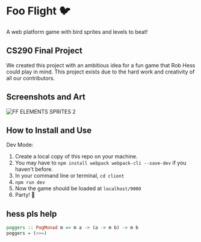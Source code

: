 # Foo Flight :bird:

A web platform game with bird sprites and levels to beat!

## CS290 Final Project

We created this project with an ambitious idea for a fun game that Rob Hess could play in mind. This project exists due to the hard work and creativity of all our contributors.

## Screenshots and Art

![FF ELEMENTS SPRITES 2](https://user-images.githubusercontent.com/29801241/118744097-8bd25a80-b808-11eb-9da6-d8065e0bd058.jpg)

## How to Install and Use

Dev Mode:
1. Create a local copy of this repo on your machine.
2. You may have to `npm install webpack webpack-cli --save-dev` if you haven't before.
3. In your command line or terminal, `cd client`
4. `npm run dev`
5. Now the game should be loaded at `localhost/9000`
6. Party! 🥳

## hess pls help
```haskell
poggers :: PogMonad m => m a -> (a -> m b) -> m b
poggers = (>>=)
```
